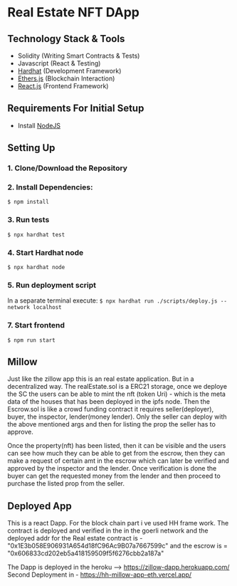 # Real Estate NFT DApp

## Technology Stack & Tools

- Solidity (Writing Smart Contracts & Tests)
- Javascript (React & Testing)
- [Hardhat](https://hardhat.org/) (Development Framework)
- [Ethers.js](https://docs.ethers.io/v5/) (Blockchain Interaction)
- [React.js](https://reactjs.org/) (Frontend Framework)

## Requirements For Initial Setup
- Install [NodeJS](https://nodejs.org/en/)

## Setting Up
### 1. Clone/Download the Repository

### 2. Install Dependencies:
`$ npm install`

### 3. Run tests
`$ npx hardhat test`

### 4. Start Hardhat node
`$ npx hardhat node`

### 5. Run deployment script
In a separate terminal execute:
`$ npx hardhat run ./scripts/deploy.js --network localhost`

### 7. Start frontend
`$ npm run start`
## Millow

Just like the zillow app this is an real estate application. But in a decentralized way.
The realEstate.sol is a ERC21 storage, once we deploye the SC the users can be able to mint the nft (token Uri) - which is the meta data of the houses that has been deployed in the ipfs node.
Then the Escrow.sol is like a crowd funding contract it requires seller(deployer), buyer, the inspector, lender(money lender).
Only the seller can deploy with the above mentioned args and then for listing the prop the seller has to approve.

Once the property(nft) has been listed, then it can be visible and the users can see how much they can be able to get from the escrow, then they can make a request of certain amt in the escrow which can later be verified and approved by the inspector and the lender.
Once verification is done the buyer can get the requested money from the lender and then proceed to purchase the listed prop from the seller.

## Deployed App 

This is a react Dapp. 
For the block chain part i ve used HH frame work.
The contract is deployed and verified in the  in the goerli network and the deployed addr for the Real estate contract is  - "0x1E3b058E906931A654d18fC96Ac9B07a7667599c"
and the escrow is = "0x606833cd202eb5a418159509f5f6276cbb2a187a"

The Dapp is deployed in the heroku --> https://zillow-dapp.herokuapp.com/
Second Deployment in - https://hh-millow-app-eth.vercel.app/
